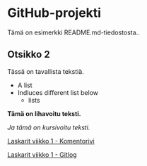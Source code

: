  # GitHub-projekti

Tämä on esimerkki README.md-tiedostosta..

## Otsikko 2

Tässä on tavallista tekstiä.

- A list
- Indluces different list below
  - lists

**Tämä on lihavoitu teksti.**

*Ja tämä on kursivoitu teksti.*

[Laskarit viikko 1 - Komentorivi](https://github.com/tammekasra/ot-harjoitustyo-2023-syksy/blob/main/laskarit/komentorivi.txt)



[Laskarit viikko 1 - Gitlog](https://github.com/tammekasra/ot-harjoitustyo-2023-syksy/blob/main/laskarit/gitlog.txt)
